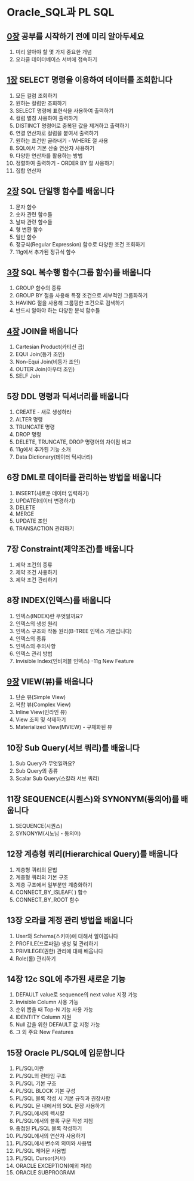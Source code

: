 # Oracle_SQL과 PL SQL

## [0장](https://github.com/haenyilee/Oracle-Study/wiki/Oracle_00%EC%9E%A5_%EA%B0%9C%EC%9A%94-%EB%B0%8F-%ED%8A%B9%EC%A7%95) 공부를 시작하기 전에 미리 알아두세요
1. 미리 알아야 할 몇 가지 중요한 개념
2. 오라클 데이터베이스 서버에 접속하기

## [1장](https://github.com/haenyilee/Oracle-Study/wiki/Oracle_01%EC%9E%A5_DML_SELECT) SELECT 명령을 이용하여 데이터를 조회합니다
1. 모든 컬럼 조회하기
2. 원하는 컬럼만 조회하기
3. SELECT 명령에 표현식을 사용하여 출력하기
4. 컬럼 별칭 사용하여 출력하기
5. DISTINCT 명령어로 중복된 값을 제거하고 출력하기
6. 연결 연산자로 컬럼을 붙여서 출력하기
7. 원하는 조건만 골라내기 - WHERE 절 사용
8. SQL에서 기본 산술 연산자 사용하기
9. 다양한 연산자를 활용하는 방법
10. 정렬하여 출력하기 - ORDER BY 절 사용하기
11. 집합 연산자

## [2장](https://github.com/haenyilee/Oracle_Basic/wiki/Oracle_SQL_단일행함수) SQL 단일행 함수를 배웁니다
1. 문자 함수
2. 숫자 관련 함수들
3. 날짜 관련 함수들
4. 형 변환 함수
5. 일반 함수
6. 정규식(Regular Expression) 함수로 다양한 조건 조회하기
7. 11g에서 추가된 정규식 함수

## [3장](https://github.com/haenyilee/Oracle_Basic/wiki/Oracle_SQL_%EC%A7%91%ED%95%A9%ED%95%A8%EC%88%98(%EB%8B%A4%EC%A4%91%ED%96%89%ED%95%A8%EC%88%98)) SQL 복수행 함수(그룹 함수)를 배웁니다
1. GROUP 함수의 종류
2. GROUP BY 절을 사용해 특정 조건으로 세부적인 그룹화하기
3. HAVING 절을 사용해 그룹핑한 조건으로 검색하기
4. 반드시 알아야 하는 다양한 분석 함수들

## [4장](https://github.com/haenyilee/Oracle_Basic/wiki/Oracle_SQL_JOIN) JOIN을 배웁니다
1. Cartesian Product(카티션 곱)
2. EQUI Join(등가 조인)
3. Non-Equi Join(비등가 조인)
4. OUTER Join(아우터 조인)
5. SELF Join

## 5장 DDL 명령과 딕셔너리를 배웁니다
1. CREATE - 새로 생성하라
2. ALTER 명령
3. TRUNCATE 명령
4. DROP 명령
5. DELETE, TRUNCATE, DROP 명령어의 차이점 비교
6. 11g에서 추가된 기능 소개
7. Data Dictionary(데이터 딕셔너리)

## 6장 DML로 데이터를 관리하는 방법을 배웁니다
1. INSERT(새로운 데이터 입력하기)
2. UPDATE(데이터 변경하기)
3. DELETE
4. MERGE
5. UPDATE 조인
6. TRANSACTION 관리하기

## 7장 Constraint(제약조건)를 배웁니다
1. 제약 조건의 종류
2. 제약 조건 사용하기
3. 제약 조건 관리하기

## 8장 INDEX(인덱스)를 배웁니다
1. 인덱스(INDEX)란 무엇일까요?
2. 인덱스의 생성 원리
3. 인덱스 구조와 작동 원리(B-TREE 인덱스 기준입니다)
4. 인덱스의 종류
5. 인덱스의 주의사항
6. 인덱스 관리 방법
7. Invisible Index(인비저블 인덱스) -11g New Feature

## [9장](https://github.com/haenyilee/Oracle-Study/wiki/Oracle_09%EC%9E%A5_VIEW(%EB%B7%B0)) VIEW(뷰)를 배웁니다
1. 단순 뷰(Simple View)
2. 복합 뷰(Complex View)
3. Inline View(인라인 뷰)
4. View 조회 및 삭제하기
5. Materialized View(MVIEW) - 구체화된 뷰

## 10장 Sub Query(서브 쿼리)를 배웁니다
1. Sub Query가 무엇일까요?
2. Sub Query의 종류
3. Scalar Sub Query(스칼라 서브 쿼리)

## 11장 SEQUENCE(시퀀스)와 SYNONYM(동의어)를 배웁니다
1. SEQUENCE(시퀀스)
2. SYNONYM(시노님 - 동의어)

## 12장 계층형 쿼리(Hierarchical Query)를 배웁니다
1. 계층형 쿼리의 문법
2. 계층형 쿼리의 기본 구조
3. 계층 구조에서 일부분만 계층화하기
4. CONNECT_BY_ISLEAF( ) 함수
5. CONNECT_BY_ROOT 함수

## 13장 오라클 계정 관리 방법을 배웁니다
1. User와 Schema(스키마)에 대해서 알아봅니다
2. PROFILE(프로파일) 생성 및 관리하기
3. PRIVILEGE(권한) 관리에 대해 배웁니다
4. Role(롤) 관리하기

## 14장 12c SQL에 추가된 새로운 기능
1. DEFAULT value로 sequence의 next value 지정 가능
2. Invisible Column 사용 가능
3. 순위 뽑을 때 Top-N 기능 사용 가능
4. IDENTITY Column 지원
5. Null 값을 위한 DEFAULT 값 지정 가능
6. 그 외 주요 New Features

## 15장 Oracle PL/SQL에 입문합니다
1. PL/SQL이란
2. PL/SQL의 런타임 구조
3. PL/SQL 기본 구조
4. PL/SQL BLOCK 기본 구성
5. PL/SQL 블록 작성 시 기본 규칙과 권장사항
6. PL/SQL 문 내에서의 SQL 문장 사용하기
7. PL/SQL에서의 렉시칼
8. PL/SQL에서의 블록 구문 작성 지침
9. 중첩된 PL/SQL 블록 작성하기
10. PL/SQL에서의 연산자 사용하기
11. PL/SQL에서 변수의 의미와 사용법
12. PL/SQL 제어문 사용법
13. PL/SQL Cursor(커서)
14. ORACLE EXCEPTION(예외 처리)
15. ORACLE SUBPROGRAM